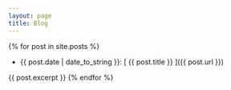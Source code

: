 ```yaml
---
layout: page
title: Blog
---
```


{% for post in site.posts %}
  * {{ post.date | date_to_string }}: [ {{ post.title }} ]({{ post.url }})

  {{ post.excerpt }}
{% endfor %}